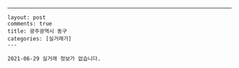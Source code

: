 ---
    layout: post
    comments: true
    title: 광주광역시 동구
    categories: [실거래가]
    ---

    2021-06-29 실거래 정보가 없습니다.

    